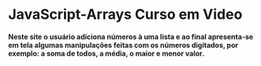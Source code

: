 # JavaScript-Arrays Curso em Video
 
#### Neste site o usuário adiciona números à uma lista e ao final apresenta-se em tela algumas manipulações feitas com os números digitados, por exemplo: a soma de todos, a média, o maior e menor valor.
